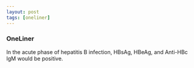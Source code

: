 ```yaml
---
layout: post
tags: [oneliner]
---
```



### OneLiner

In the acute phase of hepatitis B infection, HBsAg, HBeAg, and Anti-HBc IgM would be positive.
